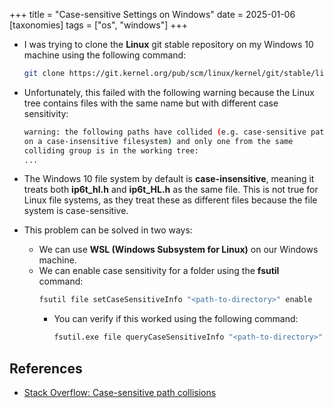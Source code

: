 +++
title = "Case-sensitive Settings on Windows"
date = 2025-01-06
[taxonomies]
  tags = ["os", "windows"]
+++

- I was trying to clone the **Linux** git stable repository on my Windows 10 machine using the following command:

    ```bash
    git clone https://git.kernel.org/pub/scm/linux/kernel/git/stable/linux.git --depth 1
    ```
- Unfortunately, this failed with the following warning because the Linux tree contains files with the same name but with different case sensitivity:

    ```bash
    warning: the following paths have collided (e.g. case-sensitive paths
    on a case-insensitive filesystem) and only one from the same
    colliding group is in the working tree:
    ...
    ```
- The Windows 10 file system by default is **case-insensitive**, meaning it treats both **ip6t_hl.h** and **ip6t_HL.h** as the same file. This is not true for Linux file systems, as they treat these as different files because the file system is case-sensitive.
- This problem can be solved in two ways:
    - We can use **WSL (Windows Subsystem for Linux)** on our Windows machine.
    - We can enable case sensitivity for a folder using the **fsutil** command:
        ```bash
        fsutil file setCaseSensitiveInfo "<path-to-directory>" enable
        ```
        - You can verify if this worked using the following command:
            ```bash
            fsutil.exe file queryCaseSensitiveInfo "<path-to-directory>"
            ```

## References

- [Stack Overflow: Case-sensitive path collisions](https://stackoverflow.com/a/64466310)
